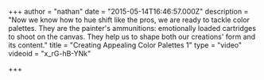 +++
author = "nathan"
date = "2015-05-14T16:46:57.000Z"
description = "Now we know how to hue shift like the pros, we are ready to tackle color palettes. They are the painter's ammunitions: emotionally loaded cartridges to shoot on the canvas. They help us to shape both our creations' form and its content."
title = "Creating Appealing Color Palettes 1"
type = "video"
videoid = "x_rG-hB-YNk"

+++

